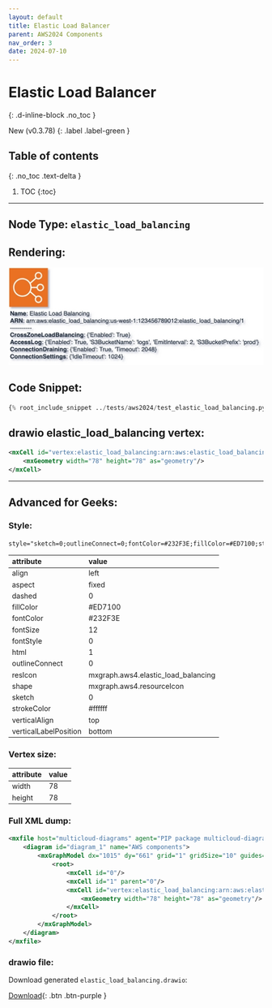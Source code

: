 ```yaml
---
layout: default
title: Elastic Load Balancer
parent: AWS2024 Components
nav_order: 3
date: 2024-07-10
---
```


# Elastic Load Balancer
{: .d-inline-block .no_toc }

New (v0.3.78)
{: .label .label-green }

## Table of contents
{: .no_toc .text-delta }

1. TOC
{:toc}

---


## Node Type: ``elastic_load_balancing``

## Rendering:

![lambda](output/jpg/elastic_load_balancing.jpg)

## Code Snippet:

```python
{% root_include_snippet ../tests/aws2024/test_elastic_load_balancing.py %}
```

## drawio elastic_load_balancing vertex:

```xml
<mxCell id="vertex:elastic_load_balancing:arn:aws:elastic_load_balancing:us-west-1:123456789012:elastic_load_balancing/1" parent="1" vertex="1">
    <mxGeometry width="78" height="78" as="geometry"/>
</mxCell>
```
---

## Advanced for Geeks:

### Style:
```html
style="sketch=0;outlineConnect=0;fontColor=#232F3E;fillColor=#ED7100;strokeColor=#ffffff;dashed=0;verticalLabelPosition=bottom;verticalAlign=top;align=left;html=1;fontSize=12;fontStyle=0;aspect=fixed;shape=mxgraph.aws4.resourceIcon;resIcon=mxgraph.aws4.elastic_load_balancing;"
```

| attribute | value |
|:----------|:------|
|align| left |
|aspect| fixed |
|dashed| 0 |
|fillColor| #ED7100 |
|fontColor| #232F3E |
|fontSize| 12 |
|fontStyle| 0 |
|html| 1 |
|outlineConnect| 0 |
|resIcon| mxgraph.aws4.elastic_load_balancing |
|shape| mxgraph.aws4.resourceIcon |
|sketch| 0 |
|strokeColor| #ffffff |
|verticalAlign| top |
|verticalLabelPosition| bottom |

### Vertex size:

| attribute | value |
|:---------|:-----------|
| width    | 78  |
| height   |78|

### Full XML dump:
```xml
<mxfile host="multicloud-diagrams" agent="PIP package multicloud-diagrams. Generate resources in draw.io compatible format for Cloud infrastructure. Copyrights @ Roman Tsypuk 2023. MIT license." type="MultiCloud">
    <diagram id="diagram_1" name="AWS components">
        <mxGraphModel dx="1015" dy="661" grid="1" gridSize="10" guides="1" tooltips="1" connect="1" arrows="1" fold="1" page="1" pageScale="1" pageWidth="850" pageHeight="1100" math="0" shadow="1">
            <root>
                <mxCell id="0"/>
                <mxCell id="1" parent="0"/>
                <mxCell id="vertex:elastic_load_balancing:arn:aws:elastic_load_balancing:us-west-1:123456789012:elastic_load_balancing/1" value="&lt;b&gt;Name&lt;/b&gt;: Elastic Load Balancing&lt;BR&gt;&lt;b&gt;ARN&lt;/b&gt;: arn:aws:elastic_load_balancing:us-west-1:123456789012:elastic_load_balancing/1&lt;BR&gt;-----------&lt;BR&gt;&lt;b&gt;CrossZoneLoadBalancing&lt;/b&gt;: {'Enabled': True}&lt;BR&gt;&lt;b&gt;AccessLog&lt;/b&gt;: {'Enabled': True, 'S3BucketName': 'logs', 'EmitInterval': 2, 'S3BucketPrefix': 'prod'}&lt;BR&gt;&lt;b&gt;ConnectionDraining&lt;/b&gt;: {'Enabled': True, 'Timeout': 2048}&lt;BR&gt;&lt;b&gt;ConnectionSettings&lt;/b&gt;: {'IdleTimeout': 1024}" style="sketch=0;outlineConnect=0;fontColor=#232F3E;fillColor=#ED7100;strokeColor=#ffffff;dashed=0;verticalLabelPosition=bottom;verticalAlign=top;align=left;html=1;fontSize=12;fontStyle=0;aspect=fixed;shape=mxgraph.aws4.resourceIcon;resIcon=mxgraph.aws4.elastic_load_balancing;" parent="1" vertex="1">
                    <mxGeometry width="78" height="78" as="geometry"/>
                </mxCell>
            </root>
        </mxGraphModel>
    </diagram>
</mxfile>
```

### drawio file:

Download generated ``elastic_load_balancing.drawio``:

[Download](output/drawio/elastic_load_balancing.drawio){: .btn .btn-purple }